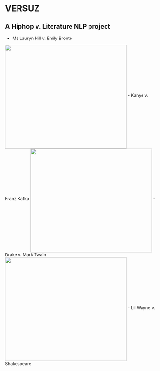 # VERSUZ

## A Hiphop v. Literature NLP project

- Ms Lauryn Hill v. Emily Bronte
<img src="https://github.com/acheamponge/VERSUZ/blob/master/img/0.jpg" align="middle" height="340" width="400">
- Kanye v. Franz Kafka
<img src="https://github.com/acheamponge/VERSUZ/blob/master/img/2.jpg" align="middle" height="340" width="400">
- Drake v. Mark Twain
<img src="https://github.com/acheamponge/VERSUZ/blob/master/img/1.jpg" align="middle" height="340" width="400">
- Lil Wayne v. Shakespeare
